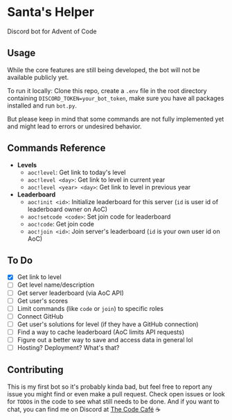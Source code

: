 # Santa's Helper
Discord bot for Advent of Code

## Usage
While the core features are still being developed, the bot will not be available publicly yet.

To run it locally: Clone this repo, create a `.env` file in the root directory 
containing `DISCORD_TOKEN=your_bot_token`, make sure you have all packages installed
and run `bot.py`. 

But please keep in mind that some commands are not fully implemented yet
and might lead to errors or undesired behavior.

## Commands Reference
* __Levels__
  * `aoc!level`: Get link to today's level
  * `aoc!level <day>`: Get link to level in current year
  * `aoc!level <year> <day>`: Get link to level in previous year
* __Leaderboard__
  * `aoc!init <id>`: Initialize leaderboard for this server (`id` is user id of leaderboard owner on AoC)
  * `aoc!setcode <code>`: Set join code for leaderboard
  * `aoc!code`: Get join code
  * `aoc!join <id>`: Join server's leaderboard (`id` is your own user id on AoC)

## To Do
- [x] Get link to level
- [ ] Get level name/description
- [ ] Get server leaderboard (via AoC API)
- [ ] Get user's scores
- [ ] Limit commands (like `code` or `join`) to specific roles
- [ ] Connect GitHub
- [ ] Get user's solutions for level (if they have a GitHub connection)
- [ ] Find a way to cache leaderboard (AoC limits API requests)
- [ ] Figure out a better way to save and access data in general lol
- [ ] Hosting? Deployment? What's that?

## Contributing
This is my first bot so it's probably kinda bad, but feel free to report any issue 
you might find or even make a pull request. Check open issues or look for `TODO`s 
in the code to see what still needs to be done. And if you want to chat, you can 
find me on Discord at [The Code Café](https://discord.gg/QjNX9sMYAC) :coffee:
